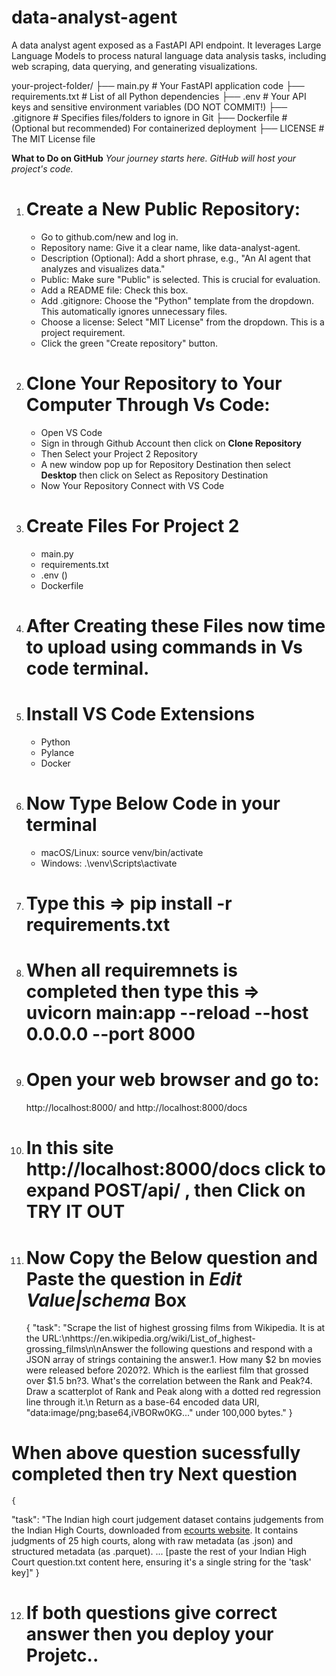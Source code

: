 # data-analyst-agent
A data analyst agent exposed as a FastAPI API endpoint. It leverages Large Language Models to process natural language data analysis tasks, including web scraping, data querying, and generating visualizations.

 your-project-folder/
 ├── main.py             # Your FastAPI application code
 ├── requirements.txt    # List of all Python dependencies
 ├── .env                # Your API keys and sensitive environment variables (DO NOT COMMIT!)
 ├── .gitignore          # Specifies files/folders to ignore in Git
 ├── Dockerfile          # (Optional but recommended) For containerized deployment
 ├── LICENSE             # The MIT License file

**What to Do on GitHub**
*Your journey starts here. GitHub will host your project's code.*
1. # Create a New Public Repository:
   + Go to github.com/new and log in.
   + Repository name: Give it a clear name, like data-analyst-agent.
   + Description (Optional): Add a short phrase, e.g., "An AI agent that analyzes and visualizes data."
   + Public: Make sure "Public" is selected. This is crucial for evaluation.
   + Add a README file: Check this box.
   + Add .gitignore: Choose the "Python" template from the dropdown. This automatically ignores unnecessary files.
   + Choose a license: Select "MIT License" from the dropdown. This is a project requirement.
   + Click the green "Create repository" button.

2. # Clone Your Repository to Your Computer Through Vs Code:
   + Open VS Code
   + Sign in through Github Account then click on **Clone Repository**
   + Then Select your Project 2 Repository
   + A new window pop up for Repository Destination then select **Desktop** then click on Select as Repository Destination
   + Now Your Repository Connect with VS Code
  
3. # Create Files For Project 2
   + main.py
   + requirements.txt
   + .env ()
   + Dockerfile

4. # After Creating these Files now time to upload using commands in Vs code terminal.

5. # Install VS Code Extensions
   + Python
   + Pylance
   + Docker
  
6. # Now Type Below Code in your terminal
   + macOS/Linux: source venv/bin/activate
   + Windows: .\venv\Scripts\activate

7. # Type this => pip install -r requirements.txt

8. # When all requiremnets is completed then type this => uvicorn main:app --reload --host 0.0.0.0 --port 8000

9. # Open your web browser and go to:
      http://localhost:8000/ and http://localhost:8000/docs

10. # In this site http://localhost:8000/docs click to expand POST/api/ , then Click on TRY IT OUT

11. # Now Copy the Below question and Paste the question in *Edit Value|schema* Box
    {
  "task": "Scrape the list of highest grossing films from Wikipedia. It is at the URL:\nhttps://en.wikipedia.org/wiki/List_of_highest-grossing_films\n\nAnswer the following questions and respond with a JSON array of strings containing the answer.1. How many $2 bn movies were released before 2020?2. Which is the earliest film that grossed over $1.5 bn?3. What's the correlation between the Rank and Peak?4. Draw a scatterplot of Rank and Peak along with a dotted red regression line through it.\n   Return as a base-64 encoded data URI, \"data:image/png;base64,iVBORw0KG...\" under 100,000 bytes."
}

# When above question sucessfully completed then try Next question
    {
  "task": "The Indian high court judgement dataset contains judgements from the Indian High Courts, downloaded from [ecourts website](https://judgments.ecourts.gov.in/). It contains judgments of 25 high courts, along with raw metadata (as .json) and structured metadata (as .parquet). ... [paste the rest of your Indian High Court question.txt content here, ensuring it's a single string for the 'task' key]"
}


12. # If both questions give correct answer then you deploy your Projetc..
    
   
